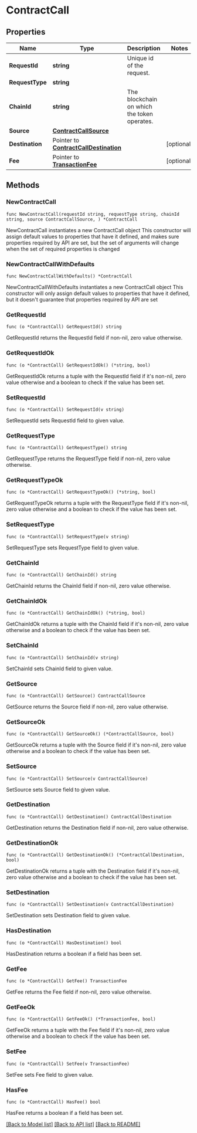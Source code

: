 # ContractCall

## Properties

Name | Type | Description | Notes
------------ | ------------- | ------------- | -------------
**RequestId** | **string** | Unique id of the request. | 
**RequestType** | **string** |  | 
**ChainId** | **string** | The blockchain on which the token operates. | 
**Source** | [**ContractCallSource**](ContractCallSource.md) |  | 
**Destination** | Pointer to [**ContractCallDestination**](ContractCallDestination.md) |  | [optional] 
**Fee** | Pointer to [**TransactionFee**](TransactionFee.md) |  | [optional] 

## Methods

### NewContractCall

`func NewContractCall(requestId string, requestType string, chainId string, source ContractCallSource, ) *ContractCall`

NewContractCall instantiates a new ContractCall object
This constructor will assign default values to properties that have it defined,
and makes sure properties required by API are set, but the set of arguments
will change when the set of required properties is changed

### NewContractCallWithDefaults

`func NewContractCallWithDefaults() *ContractCall`

NewContractCallWithDefaults instantiates a new ContractCall object
This constructor will only assign default values to properties that have it defined,
but it doesn't guarantee that properties required by API are set

### GetRequestId

`func (o *ContractCall) GetRequestId() string`

GetRequestId returns the RequestId field if non-nil, zero value otherwise.

### GetRequestIdOk

`func (o *ContractCall) GetRequestIdOk() (*string, bool)`

GetRequestIdOk returns a tuple with the RequestId field if it's non-nil, zero value otherwise
and a boolean to check if the value has been set.

### SetRequestId

`func (o *ContractCall) SetRequestId(v string)`

SetRequestId sets RequestId field to given value.


### GetRequestType

`func (o *ContractCall) GetRequestType() string`

GetRequestType returns the RequestType field if non-nil, zero value otherwise.

### GetRequestTypeOk

`func (o *ContractCall) GetRequestTypeOk() (*string, bool)`

GetRequestTypeOk returns a tuple with the RequestType field if it's non-nil, zero value otherwise
and a boolean to check if the value has been set.

### SetRequestType

`func (o *ContractCall) SetRequestType(v string)`

SetRequestType sets RequestType field to given value.


### GetChainId

`func (o *ContractCall) GetChainId() string`

GetChainId returns the ChainId field if non-nil, zero value otherwise.

### GetChainIdOk

`func (o *ContractCall) GetChainIdOk() (*string, bool)`

GetChainIdOk returns a tuple with the ChainId field if it's non-nil, zero value otherwise
and a boolean to check if the value has been set.

### SetChainId

`func (o *ContractCall) SetChainId(v string)`

SetChainId sets ChainId field to given value.


### GetSource

`func (o *ContractCall) GetSource() ContractCallSource`

GetSource returns the Source field if non-nil, zero value otherwise.

### GetSourceOk

`func (o *ContractCall) GetSourceOk() (*ContractCallSource, bool)`

GetSourceOk returns a tuple with the Source field if it's non-nil, zero value otherwise
and a boolean to check if the value has been set.

### SetSource

`func (o *ContractCall) SetSource(v ContractCallSource)`

SetSource sets Source field to given value.


### GetDestination

`func (o *ContractCall) GetDestination() ContractCallDestination`

GetDestination returns the Destination field if non-nil, zero value otherwise.

### GetDestinationOk

`func (o *ContractCall) GetDestinationOk() (*ContractCallDestination, bool)`

GetDestinationOk returns a tuple with the Destination field if it's non-nil, zero value otherwise
and a boolean to check if the value has been set.

### SetDestination

`func (o *ContractCall) SetDestination(v ContractCallDestination)`

SetDestination sets Destination field to given value.

### HasDestination

`func (o *ContractCall) HasDestination() bool`

HasDestination returns a boolean if a field has been set.

### GetFee

`func (o *ContractCall) GetFee() TransactionFee`

GetFee returns the Fee field if non-nil, zero value otherwise.

### GetFeeOk

`func (o *ContractCall) GetFeeOk() (*TransactionFee, bool)`

GetFeeOk returns a tuple with the Fee field if it's non-nil, zero value otherwise
and a boolean to check if the value has been set.

### SetFee

`func (o *ContractCall) SetFee(v TransactionFee)`

SetFee sets Fee field to given value.

### HasFee

`func (o *ContractCall) HasFee() bool`

HasFee returns a boolean if a field has been set.


[[Back to Model list]](../README.md#documentation-for-models) [[Back to API list]](../README.md#documentation-for-api-endpoints) [[Back to README]](../README.md)


